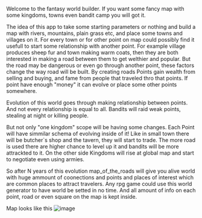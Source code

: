 Welcome to the fantasy world builder. If you want some fancy map with some kingdoms, towns even bandit camp you will got it.

The idea of this app to take some starting parameters or nothing and build a map with rivers, mountains, plain grass etc, and place some towns and villages on it. 
For every town or for other point on map could possibly find it usefull to start some relationship with another point. 
For example village produces sheep fur and town making warm coats, then they are both interested in making a road between them to get welthier and popular.
But the road may be dangerous or even go through another point, these factors change the way road will be built.
By creating roads Points gain wealth from selling and buying, and fame from people that traveled thro that points.
If point have enough "money" it can evolve or place some other points somewhere.

Evolution of this world goes through making relationship between points. And not every relationship is equal to all. Bandits will raid weak points, stealing at night or killing people.

But not only "one kingdom" scope will be having some changes. 
Each Point will have simmilar schema of evolving inside of it! Like in small town there will be butcher`s shop and the tavern, they will start to trade. 
The more road is used there are higher chance to level up it and bandits will be more attrackted to it.
On the other side Kingdoms will rise at global map and start to negotiate even using armies.

So after N years of this evolution map_of_the_roads will give you alive world with huge ammount of coonections and points and places of interest which are common places to attract travelers.
Any rpg game could use this world generator to have world be setted in no time. And all amount of info on each point, road or even square on the map is kept inside.

Map looks like this
![image](https://user-images.githubusercontent.com/32234747/175954508-e32b686c-a545-40aa-9507-7b1b9b9de573.png)
